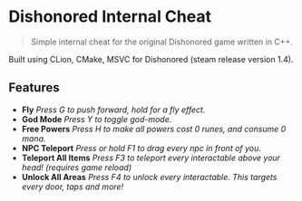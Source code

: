 # Dishonored Internal Cheat
> Simple internal cheat for the original Dishonored game written in C++.

Built using CLion, CMake, MSVC for Dishonored (steam release version 1.4).

## Features
- **Fly** *Press G to push forward, hold for a fly effect.*
- **God Mode** *Press Y to toggle god-mode.*
- **Free Powers** *Press H to make all powers cost 0 runes, and consume 0 mana.*
- **NPC Teleport** *Press or hold F1 to drag every npc in front of you.*
- **Teleport All Items** *Press F3 to teleport every interactable above your head! (requires game reload)*
- **Unlock All Areas** *Press F4 to unlock every interactable. This targets every door, taps and more!*